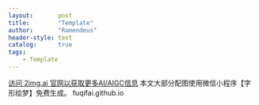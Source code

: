 ```yaml
---
layout:       post
title:        "Template"
author:       "Ramendeus"
header-style: text
catalog:      true
tags:
    - Template
---
```


[访问 2img.ai 官网以获取更多AI/AIGC信息](https://2img.ai)
本文大部分配图使用微信小程序【字形绘梦】免费生成。
fuqifai.github.io

